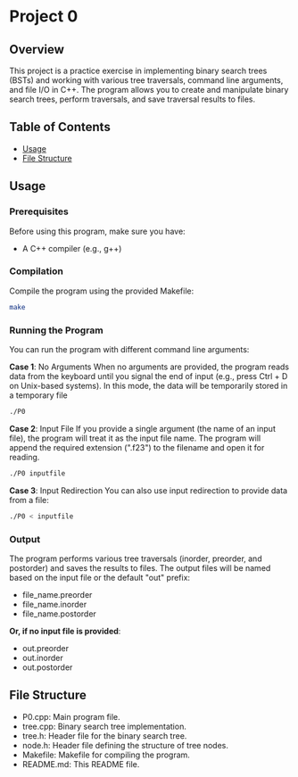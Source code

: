 # Project 0

## Overview

This project is a practice exercise in implementing binary search trees (BSTs) and working with various tree traversals, command line arguments, and file I/O in C++. The program allows you to create and manipulate binary search trees, perform traversals, and save traversal results to files.

## Table of Contents

- [Usage](#usage)
- [File Structure](#file-structure)

## Usage

### Prerequisites

Before using this program, make sure you have:

- A C++ compiler (e.g., g++)

### Compilation

Compile the program using the provided Makefile:

```bash
make
```

### Running the Program

You can run the program with different command line arguments:

__Case 1__: No Arguments
When no arguments are provided, the program reads data from the keyboard until you signal the end of input (e.g., press Ctrl + D on Unix-based systems). In this mode, the data will be temporarily stored in a temporary file

```bash
./P0
```

__Case 2__: Input File
If you provide a single argument (the name of an input file), the program will treat it as the input file name. The program will append the required extension (".f23") to the filename and open it for reading.

```bash
./P0 inputfile
```

__Case 3__: Input Redirection
You can also use input redirection to provide data from a file:
```bash
./P0 < inputfile
```

### Output
The program performs various tree traversals (inorder, preorder, and postorder) and saves the results to files. The output files will be named based on the input file or the default "out" prefix:

* file_name.preorder
* file_name.inorder
* file_name.postorder

__Or, if no input file is provided__:

* out.preorder
* out.inorder
* out.postorder


## File Structure

* P0.cpp: Main program file.
* tree.cpp: Binary search tree implementation.
* tree.h: Header file for the binary search tree.
* node.h: Header file defining the structure of tree nodes.
* Makefile: Makefile for compiling the program.
* README.md: This README file.
